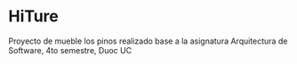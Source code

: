 # HiTure
Proyecto de mueble los pinos realizado base a la asignatura Arquitectura de Software, 4to semestre, Duoc UC
